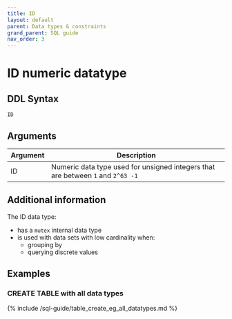 ```yaml
---
title: ID
layout: default
parent: Data types & constraints
grand_parent: SQL guide
nav_order: 3
---
```


# ID numeric datatype

## DDL Syntax

```
ID
```

## Arguments

| Argument | Description |
|---|---|
| ID | Numeric data type used for unsigned integers that are between `1` and `2^63 -1` |  |

## Additional information

The ID data type:
* has a `mutex` internal data type
* is used with data sets with low cardinality when:
  * grouping by
  * querying discrete values

## Examples

### CREATE TABLE with all data types

{% include /sql-guide/table_create_eg_all_datatypes.md %}
